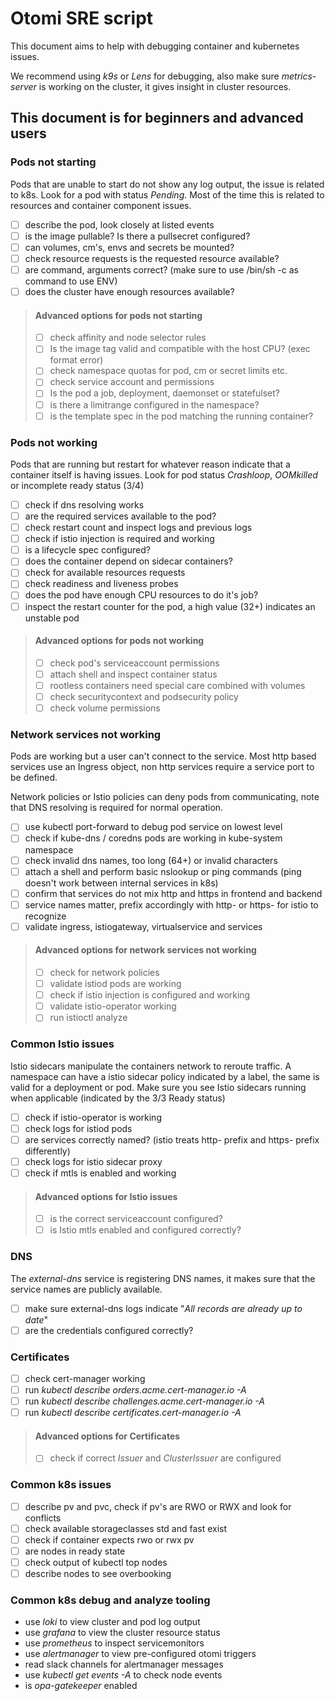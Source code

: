 # Otomi SRE script

This document aims to help with debugging container and kubernetes issues.

We recommend using _k9s_ or _Lens_ for debugging, also make sure _metrics-server_ is working on the cluster, it gives insight in cluster resources.

## This document is for beginners and advanced users

### Pods not starting

Pods that are unable to start do not show any log output, the issue is related to k8s. Look for a pod with status _Pending_. Most of the time this is related to resources and container component issues.

- [ ] describe the pod, look closely at listed events
- [ ] is the image pullable? Is there a pullsecret configured?
- [ ] can volumes, cm's, envs and secrets be mounted?
- [ ] check resource requests is the requested resource available?
- [ ] are command, arguments correct? (make sure to use /bin/sh -c as command to use ENV)
- [ ] does the cluster have enough resources available?

> #### Advanced options for pods not starting
>
> - [ ] check affinity and node selector rules
> - [ ] Is the image tag valid and compatible with the host CPU? (exec format error)
> - [ ] check namespace quotas for pod, cm or secret limits etc.
> - [ ] check service account and permissions
> - [ ] Is the pod a job, deployment, daemonset or statefulset?
> - [ ] is there a limitrange configured in the namespace?
> - [ ] is the template spec in the pod matching the running container?

### Pods not working

Pods that are running but restart for whatever reason indicate that a container itself is having issues. Look for pod status _Crashloop_, _OOMkilled_ or incomplete ready status (3/4)

- [ ] check if dns resolving works
- [ ] are the required services available to the pod?
- [ ] check restart count and inspect logs and previous logs
- [ ] check if istio injection is required and working
- [ ] is a lifecycle spec configured?
- [ ] does the container depend on sidecar containers?
- [ ] check for available resources requests
- [ ] check readiness and liveness probes
- [ ] does the pod have enough CPU resources to do it's job?
- [ ] inspect the restart counter for the pod, a high value (32+) indicates an unstable pod

> #### Advanced options for pods not working
>
> - [ ] check pod's serviceaccount permissions
> - [ ] attach shell and inspect container status
> - [ ] rootless containers need special care combined with volumes
> - [ ] check securitycontext and podsecurity policy
> - [ ] check volume permissions

### Network services not working

Pods are working but a user can't connect to the service. Most http based services use an Ingress object, non http services require a service port to be defined.

Network policies or Istio policies can deny pods from communicating, note that DNS resolving is required for normal operation.

- [ ] use kubectl port-forward to debug pod service on lowest level
- [ ] check if kube-dns / coredns pods are working in kube-system namespace
- [ ] check invalid dns names, too long (64+) or invalid characters
- [ ] attach a shell and perform basic nslookup or ping commands (ping doesn't work between internal services in k8s)
- [ ] confirm that services do not mix http and https in frontend and backend
- [ ] service names matter, prefix accordingly with http- or https- for istio to recognize
- [ ] validate ingress, istiogateway, virtualservice and services

> #### Advanced options for network services not working
>
> - [ ] check for network policies
> - [ ] validate istiod pods are working
> - [ ] check if istio injection is configured and working
> - [ ] validate istio-operator working
> - [ ] run istioctl analyze

### Common Istio issues

Istio sidecars manipulate the containers network to reroute traffic. A namespace can have a istio sidecar policy indicated by a label, the same is valid for a deployment or pod. Make sure you see Istio sidecars running when applicable (indicated by the 3/3 Ready status)

- [ ] check if istio-operator is working
- [ ] check logs for istiod pods
- [ ] are services correctly named? (istio treats http- prefix and https- prefix differently)
- [ ] check logs for istio sidecar proxy
- [ ] check if mtls is enabled and working

> #### Advanced options for Istio issues
>
> - [ ] is the correct serviceaccount configured?
> - [ ] is Istio mtls enabled and configured correctly?

### DNS

The _external-dns_ service is registering DNS names, it makes sure that the service names are publicly available.

- [ ] make sure external-dns logs indicate "_All records are already up to date_"
- [ ] are the credentials configured correctly?

### Certificates

- [ ] check cert-manager working
- [ ] run _kubectl describe orders.acme.cert-manager.io -A_
- [ ] run _kubectl describe challenges.acme.cert-manager.io -A_
- [ ] run _kubectl describe certificates.cert-manager.io -A_

> #### Advanced options for Certificates
>
> - [ ] check if correct _Issuer_ and _ClusterIssuer_ are configured

### Common k8s issues

- [ ] describe pv and pvc, check if pv's are RWO or RWX and look for conflicts
- [ ] check available storageclasses std and fast exist
- [ ] check if container expects rwo or rwx pv
- [ ] are nodes in ready state
- [ ] check output of kubectl top nodes
- [ ] describe nodes to see overbooking

### Common k8s debug and analyze tooling

- use _loki_ to view cluster and pod log output
- use _grafana_ to view the cluster resource status
- use _prometheus_ to inspect servicemonitors
- use _alertmanager_ to view pre-configured otomi triggers
- read slack channels for alertmanager messages
- use _kubectl get events -A_ to check node events
- is _opa-gatekeeper_ enabled
